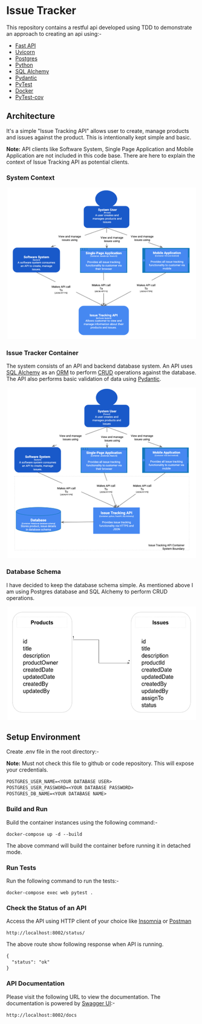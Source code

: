 # Issue Tracker
This repository contains a restful api developed using TDD to demonstrate an approach to creating an api using:-
* [Fast API](https://fastapi.tiangolo.com/)
* [Uvicorn](https://www.uvicorn.org/)
* [Postgres](https://www.postgresql.org/)
* [Python](https://www.python.org/)
* [SQL Alchemy](https://www.sqlalchemy.org/)
* [Pydantic](https://pydantic-docs.helpmanual.io/)
* [PyTest](https://docs.pytest.org/en/stable/)
* [Docker](https://www.docker.com/)
* [PyTest-cov](https://pypi.org/project/pytest-cov/)

## Architecture
It's a simple "Issue Tracking API" allows user to create, manage products and issues against the product. This is intentionally kept simple and basic. 

**Note:** API clients like Software System, Single Page Application and Mobile Application are not included in this code base. There are here to explain the context of Issue Tracking API as potential clients.

### System Context

<p align="center">
 <img width="500" height="400" src="./architecture/issue_tracking_api_context.png">
</p>

### Issue Tracker Container

The system consists of an API and backend database system. An API uses [SQL Alchemy](https://www.sqlalchemy.org/) as an [ORM](https://en.wikipedia.org/wiki/Object-relational_mapping) to perform [CRUD](https://en.wikipedia.org/wiki/Create,_read,_update_and_delete) operations against the database. The API also performs basic validation of data using [Pydantic](https://pydantic-docs.helpmanual.io/).


<p align="center">
 <img width="500" height="450" src="./architecture/issue_tracking_api_container.png">
</p>

### Database Schema
I have decided to keep the database schema simple. As mentioned above I am using Postgres database and SQL Alchemy to perform CRUD operations.

<p align="center">
 <img width="500" height="300" src="./architecture/database_schema.png">
</p>

## Setup Environment
Create .env file in the root directory:-

**Note:** Must not check this file to github or code repository. This will expose your credentials.

```
POSTGRES_USER_NAME=<YOUR DATABASE USER>
POSTGRES_USER_PASSWORD=<YOUR DATABASE PASSWORD>
POSTGRES_DB_NAME=<YOUR DATABASE NAME>
```

### Build and Run
Build the container instances using the following command:-

```
docker-compose up -d --build
```
The above command will build the container before running it in detached mode.

### Run Tests
Run the following command to run the tests:-

```
docker-compose exec web pytest .
```
### Check the Status of an API
Access the API using HTTP client of your choice like [Insomnia](https://insomnia.rest/) or [Postman](https://learning.postman.com/)

```
http://localhost:8002/status/
```
The above route show following response when API is running.

```
{
  "status": "ok"
}
```
### API Documentation
Please visit the following URL to view the documentation. The documentation is powered by [Swagger UI](https://swagger.io/tools/swagger-ui/):-

```
http://localhost:8002/docs
```